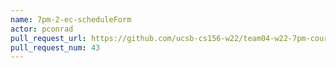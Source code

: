 ```yaml
---
name: 7pm-2-ec-scheduleForm
actor: pconrad
pull_request_url: https://github.com/ucsb-cs156-w22/team04-w22-7pm-courses/pull/43
pull_request_num: 43
---
```

